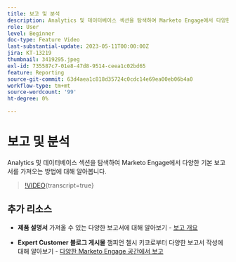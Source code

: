 ```yaml
---
title: 보고 및 분석
description: Analytics 및 데이터베이스 섹션을 탐색하여 Marketo Engage에서 다양한 기본 보고서를 가져오는 방법에 대해 알아봅니다.
role: User
level: Beginner
doc-type: Feature Video
last-substantial-update: 2023-05-11T00:00:00Z
jira: KT-13219
thumbnail: 3419295.jpeg
exl-id: 735587c7-01e8-47d8-9514-ceea1c02bd65
feature: Reporting
source-git-commit: 63d4aea1c818d35724c0cdc14e69ea00eb06b4a0
workflow-type: tm+mt
source-wordcount: '99'
ht-degree: 0%

---
```


# 보고 및 분석

Analytics 및 데이터베이스 섹션을 탐색하여 Marketo Engage에서 다양한 기본 보고서를 가져오는 방법에 대해 알아봅니다.

>[!VIDEO](https://video.tv.adobe.com/v/3419295/?learn=on){transcript=true}

## 추가 리소스

* **제품 설명서**
가져올 수 있는 다양한 보고서에 대해 알아보기 - [보고 개요](https://experienceleague.adobe.com/docs/marketo/using/product-docs/reporting/reporting-overview.html?lang=en&amp;sdid=M7K4SLTS&amp;mv=email&amp;mv2=instreml)

* **Expert Customer 블로그 게시물**
챔피언 첼시 키코로부터 다양한 보고서 작성에 대해 알아보기 - [다양한 Marketo Engage 공간에서 보고](https://nation.marketo.com/t5/product-blogs/how-marketo-champion-chelsea-kiko-reports-in-various-marketo/ba-p/242627)
